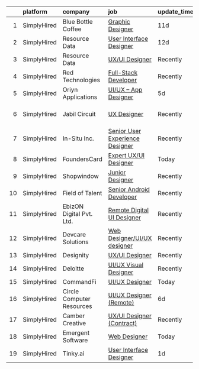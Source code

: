 

|    | platform    | company                   | job                                                                                                                                     | update_time   | location             |
|---:|:------------|:--------------------------|:----------------------------------------------------------------------------------------------------------------------------------------|:--------------|:---------------------|
|  1 | SimplyHired | Blue Bottle Coffee        | [Graphic Designer](https://www.simplyhired.com/job/vkb3fH0DLl3eolxfv5Ly_aeO_acFLwxF2UvJ2zuUH5J_Pf2aXW1QWQ?q=ui+designer)                | 11d           | Remote               |
|  2 | SimplyHired | Resource Data             | [User Interface Designer](https://www.simplyhired.com/job/_0YOtzbxxx_LKvFAcN5Rx21c0QFWnEUIm4Rw2aOGmr2T6npQbE18og?q=ui+designer)         | 12d           | Juneau, AK           |
|  3 | SimplyHired | Resource Data             | [UX/UI Designer](https://www.simplyhired.com/job/rp-9Yw8GuVeLdOg6Mg9dnoVnkAjm5ii5sOLtufW5fs6rxp1zpHtlpQ?q=ui+designer)                  | Recently      | Portland, OR         |
|  4 | SimplyHired | Red Technologies          | [Full-Stack Developer](https://www.simplyhired.com/job/8_FkdOno6jJ-7lXoMYugKu2njf9jYMmsX7KpGHC9j3M64EYcqRF0XQ?q=ui+designer)            | Recently      | Indianapolis, IN     |
|  5 | SimplyHired | Oriyn Applications        | [UI/UX – App Designer](https://www.simplyhired.com/job/SqJqjJWyqv5CZdvvMdfTvS9s7-ifDuQL5cqnM8VUyxWQJbAoMyUACA?q=ui+designer)            | 5d            | Remote               |
|  6 | SimplyHired | Jabil Circuit             | [UX Designer](https://www.simplyhired.com/job/C3sbjuSkcCX7vsA18EjR__zA29fGUdmFALkgCpqHVHuFtU-YkSd9QA?q=ui+designer)                     | Recently      | Saint Petersburg, FL |
|  7 | SimplyHired | In-Situ Inc.              | [Senior User Experience Designer](https://www.simplyhired.com/job/vyM0f3TPEVsiQm91D22dN0l-KsYqyrhKvnNhy16xYaGcS2aJUCAddg?q=ui+designer) | Recently      | Fort Collins, CO     |
|  8 | SimplyHired | FoundersCard              | [Expert UX/UI Designer](https://www.simplyhired.com/job/kuqX0aept3Yf7qSDturI0-S8XzhiU-PmOV2A8iEo161fIzjV6muaeA?q=ui+designer)           | Today         | Remote               |
|  9 | SimplyHired | Shopwindow                | [Junior Designer](https://www.simplyhired.com/job/-AZgbxRutSXzcLxt0dEJJR4Avh4MacPA3CqrTvE1i8TjcWNLCaePAw?q=ui+designer)                 | Recently      | Remote               |
| 10 | SimplyHired | Field of Talent           | [Senior Android Developer](https://www.simplyhired.com/job/UmAFAqomtkBXwDlpH0AJ5OCddkW_w8zvE2VuiKBy6QYQBWaIX-q35g?q=ui+designer)        | Recently      | Salt Lake City, UT   |
| 11 | SimplyHired | EbizON Digital Pvt. Ltd.  | [Remote Digital UI Designer](https://www.simplyhired.com/job/Avu7vO5cXSkS_m_6ELqGCb7gfNBhgirqOZbBYj_oaLzhvg-n9jAf8w?q=ui+designer)      | Recently      | Remote               |
| 12 | SimplyHired | Devcare Solutions         | [Web Designer/UI/UX designer](https://www.simplyhired.com/job/RN7upzfNYu37dkq5MOpJh91-ofW4RS6kinxAVgZQeL64EcXMPqyCug?q=ui+designer)     | Recently      | Remote               |
| 13 | SimplyHired | Designity                 | [UX/UI Designer](https://www.simplyhired.com/job/7SK2GuopaHpO04YGV0z1TFl_yAaTZOSdE4RJKYOjlLUivmNQTz1b6g?q=ui+designer)                  | Recently      | Remote               |
| 14 | SimplyHired | Deloitte                  | [UI/UX Visual Designer](https://www.simplyhired.com/job/qqWPVpYFJ56DYemB2GwbONFiFzZkTH-2H9DOb3ADLfmcYA97P_d6BQ?q=ui+designer)           | Recently      | Atlanta, GA          |
| 15 | SimplyHired | CommandFi                 | [UI/UX Designer](https://www.simplyhired.com/job/7JPOpSA_V_1Zyh9DTNoHoKhVNVWitu-w2wfmLHyqoNd8XeIaFGH_Tg?q=ui+designer)                  | Today         | Remote               |
| 16 | SimplyHired | Circle Computer Resources | [UI/UX Designer (Remote)](https://www.simplyhired.com/job/coIzOXCnXQPM4QflYnzF4JEgGqX1Af3dEpFrZ1KA9Xn2UA7r-ZTyhQ?q=ui+designer)         | 6d            | Cedar Rapids, IA     |
| 17 | SimplyHired | Camber Creative           | [UX/UI Designer (Contract)](https://www.simplyhired.com/job/ce-Qm4sFKHOCta3E2PdU2BXEbUJVuZur5Mx4qt8gqcHmsWD2v5HwSg?q=ui+designer)       | Recently      | Remote               |
| 18 | SimplyHired | Emergent Software         | [Web Designer](https://www.simplyhired.com/job/QXJuRgjexjioL_xolAPznskuefYonN0rmKQeK1i8XowUDphbmZkbwg?q=ui+designer)                    | Today         | Austin, TX           |
| 19 | SimplyHired | Tinky.ai                  | [User Interface Designer](https://www.simplyhired.com/job/oXUKhIApVsns3ZyfRaWjVBjpRkXa8hcFtll5HX7qsFyHFq5OHRMeVg?q=ui+designer)         | 1d            | Remote               |